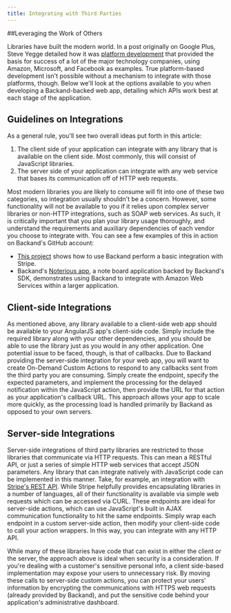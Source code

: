 ```yaml
---
title: Integrating with Third Parties
---
```

##Leveraging the Work of Others

Libraries have built the modern world. In a post originally on Google Plus, Steve Yegge detailed how it was [platform development](https://gist.github.com/chitchcock/1281611) that provided the basis for success of a lot of the major technology companies, using Amazon, Microsoft, and Facebook as examples. True platform-based development isn't possible without a mechanism to integrate with those platforms, though. Below we'll look at the options available to you when developing a Backand-backed web app, detailing which APIs work best at each stage of the application.

## Guidelines on Integrations

As a general rule, you'll see two overall ideas put forth in this article:

1. The client side of your application can integrate with any library that is available on the client side. Most commonly, this will consist of JavaScript libraries.
1. The server side of your application can integrate with any web service that bases its communication off of HTTP web requests.

Most modern libraries you are likely to consume will fit into one of these two categories, so integration usually shouldn't be a concern. However, some functionality will not be available to you if it relies upon complex server libraries or non-HTTP integrations, such as SOAP web services. As such, it is critically important that you plan your library usage thoroughly, and understand the requirements and auxiliary dependencies of each vendor you choose to integrate with. You can see a few examples of this in action on Backand's GitHub account:

* [This project](https://github.com/backand/stripe-example) shows how to use Backand perform a basic integration with Stripe.
* Backand's [Noterious app](https://github.com/backand/simple-noterious-app), a note board application backed by Backand's SDK, demonstrates using Backand to integrate with Amazon Web Services within a larger application.

## Client-side Integrations

As mentioned above, any library available to a client-side web app should be available to your AngularJS app's client-side code. Simply include the required library along with your other dependencies, and you should be able to use the library just as you would in any other application. One potential issue to be faced, though, is that of callbacks. Due to Backand providing the server-side integration for your web app, you will want to create On-Demand Custom Actions to respond to any callbacks sent from the third party you are consuming. Simply create the endpoint, specify the expected parameters, and implement the processing for the delayed notification within the JavaScript action, then provide the URL for that action as your application's callback URL. This approach allows your app to scale more quickly, as the processing load is handled primarily by Backand as opposed to your own servers.

## Server-side Integrations

Server-side integrations of third party libraries are restricted to those libraries that communicate via HTTP requests. This can mean a RESTful API, or just a series of simple HTTP web services that accept JSON parameters. Any library that can integrate natively with JavaScript code can be implemented in this manner. Take, for example, an integration with [Stripe's REST API](https://stripe.com/docs/api). While Stripe helpfully provides encapsulating libraries in a number of languages, all of their functionality is available via simple web requests which can be accessed via CURL. These endpoints are ideal for server-side actions, which can use JavaScript's built in AJAX communication functionality to hit the same endpoints. Simply wrap each endpoint in a custom server-side action, then modify your client-side code to call your action wrappers. In this way, you can integrate with any HTTP API.

While many of these libraries have code that can exist in either the client or the server, the approach above is ideal when security is a consideration. If you're dealing with a customer's sensitive personal info, a client side-based implementation may expose your users to unnecessary risk. By moving these calls to server-side custom actions, you can protect your users' information by encrypting the communications with HTTPS web requests (already provided by Backand), and put the sensitive code behind your application's administrative dashboard.
